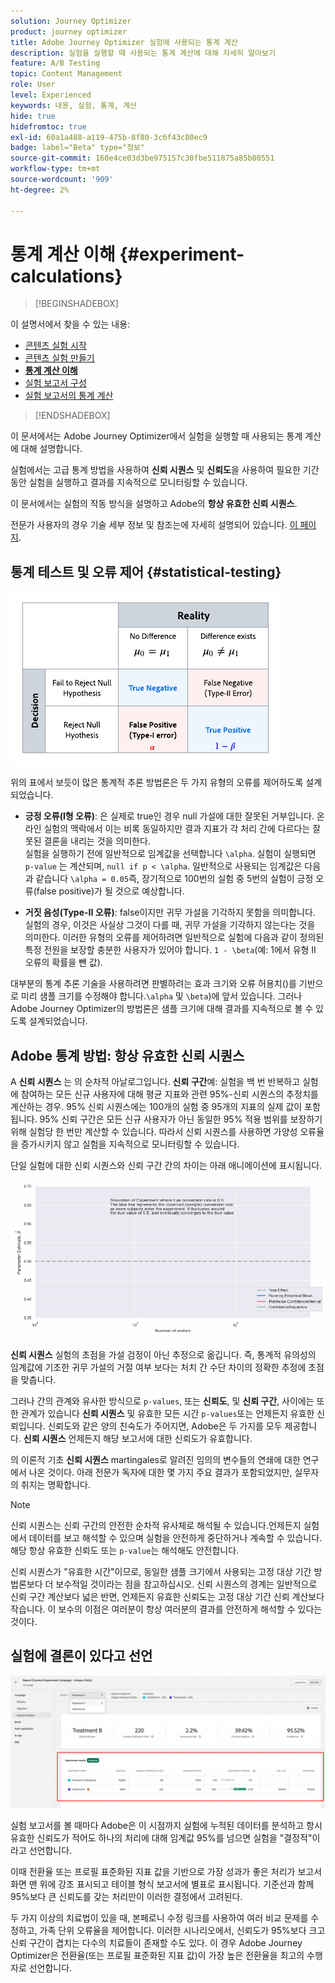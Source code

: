 ```yaml
---
solution: Journey Optimizer
product: journey optimizer
title: Adobe Journey Optimizer 실험에 사용되는 통계 계산
description: 실험을 실행할 때 사용되는 통계 계산에 대해 자세히 알아보기
feature: A/B Testing
topic: Content Management
role: User
level: Experienced
keywords: 내용, 실험, 통계, 계산
hide: true
hidefromtoc: true
exl-id: 60a1a488-a119-475b-8f80-3c6f43c80ec9
badge: label="Beta" type="정보"
source-git-commit: 160e4ce03d3be975157c30fbe511875a85b00551
workflow-type: tm+mt
source-wordcount: '909'
ht-degree: 2%

---
```


# 통계 계산 이해 {#experiment-calculations}

>[!BEGINSHADEBOX]

이 설명서에서 찾을 수 있는 내용:

* [콘텐츠 실험 시작](get-started-experiment.md)
* [콘텐츠 실험 만들기](content-experiment.md)
* **[통계 계산 이해](experiment-calculations.md)**
* [실험 보고서 구성](reporting-configuration.md)
* [실험 보고서의 통계 계산](experiment-report-calculations.md)

>[!ENDSHADEBOX]

이 문서에서는 Adobe Journey Optimizer에서 실험을 실행할 때 사용되는 통계 계산에 대해 설명합니다.

실험에서는 고급 통계 방법을 사용하여 **신뢰 시퀀스** 및 **신뢰도**&#x200B;을 사용하여 필요한 기간 동안 실험을 실행하고 결과를 지속적으로 모니터링할 수 있습니다.

이 문서에서는 실험의 작동 방식을 설명하고 Adobe의 **항상 유효한 신뢰 시퀀스**.

전문가 사용자의 경우 기술 세부 정보 및 참조는에 자세히 설명되어 있습니다. [이 페이지](../campaigns/assets/confidence_sequence_technical_details.pdf).

## 통계 테스트 및 오류 제어 {#statistical-testing}

![](assets/technote_1.png)

위의 표에서 보듯이 많은 통계적 추론 방법론은 두 가지 유형의 오류를 제어하도록 설계되었습니다.

* **긍정 오류(I형 오류)**: 은 실제로 true인 경우 null 가설에 대한 잘못된 거부입니다. 온라인 실험의 맥락에서 이는 비록 동일하지만 결과 지표가 각 처리 간에 다르다는 잘못된 결론을 내리는 것을 의미한다.
   </br>실험을 실행하기 전에 일반적으로 임계값을 선택합니다 `\alpha`. 실험이 실행되면 `p-value` 는 계산되며, `null if p < \alpha`. 일반적으로 사용되는 임계값은 다음과 같습니다 `\alpha = 0.05`즉, 장기적으로 100번의 실험 중 5번의 실험이 긍정 오류(false positive)가 될 것으로 예상합니다.

* **거짓 음성(Type-II 오류)**: false이지만 귀무 가설을 기각하지 못함을 의미합니다. 실험의 경우, 이것은 사실상 그것이 다를 때, 귀무 가설을 기각하지 않는다는 것을 의미한다. 이러한 유형의 오류를 제어하려면 일반적으로 실험에 다음과 같이 정의된 특정 전원을 보장할 충분한 사용자가 있어야 합니다. `1 - \beta`(예: 1에서 유형 II 오류의 확률을 뺀 값).

대부분의 통계 추론 기술을 사용하려면 판별하려는 효과 크기와 오류 허용치()를 기반으로 미리 샘플 크기를 수정해야 합니다.`\alpha` 및 `\beta`)에 앞서 있습니다. 그러나 Adobe Journey Optimizer의 방법론은 샘플 크기에 대해 결과를 지속적으로 볼 수 있도록 설계되었습니다.

## Adobe 통계 방법: 항상 유효한 신뢰 시퀀스

A **신뢰 시퀀스** 는 의 순차적 아날로그입니다. **신뢰 구간**&#x200B;예: 실험을 백 번 반복하고 실험에 참여하는 모든 신규 사용자에 대해 평균 지표와 관련 95%-신뢰 시퀀스의 추정치를 계산하는 경우. 95% 신뢰 시퀀스에는 100개의 실험 중 95개의 지표의 실제 값이 포함됩니다. 95% 신뢰 구간은 모든 신규 사용자가 아닌 동일한 95% 적용 범위를 보장하기 위해 실험당 한 번만 계산할 수 있습니다. 따라서 신뢰 시퀀스를 사용하면 가양성 오류율을 증가시키지 않고 실험을 지속적으로 모니터링할 수 있습니다.

단일 실험에 대한 신뢰 시퀀스와 신뢰 구간 간의 차이는 아래 애니메이션에 표시됩니다.

![](assets/technote_2.gif)

**신뢰 시퀀스** 실험의 초점을 가설 검정이 아닌 추정으로 옮깁니다. 즉, 통계적 유의성의 임계값에 기초한 귀무 가설의 거절 여부 보다는 처치 간 수단 차이의 정확한 추정에 초점을 맞춥니다.

그러나 간의 관계와 유사한 방식으로 `p-values`, 또는 **신뢰도**, 및 **신뢰 구간**, 사이에는 또한 관계가 있습니다 **신뢰 시퀀스** 및 유효한 모든 시간 `p-values`또는 언제든지 유효한 신뢰입니다. 신뢰도와 같은 양의 친숙도가 주어지면, Adobe은 두 가지를 모두 제공합니다. **신뢰 시퀀스** 언제든지 해당 보고서에 대한 신뢰도가 유효합니다.

의 이론적 기초 **신뢰 시퀀스** martingales로 알려진 임의의 변수들의 연쇄에 대한 연구에서 나온 것이다. 아래 전문가 독자에 대한 몇 가지 주요 결과가 포함되었지만, 실무자의 취지는 명확합니다.

>[!NOTE]
>
>신뢰 시퀀스는 신뢰 구간의 안전한 순차적 유사체로 해석될 수 있습니다.언제든지 실험에서 데이터를 보고 해석할 수 있으며 실험을 안전하게 중단하거나 계속할 수 있습니다. 해당 항상 유효한 신뢰도 또는 `p-value`는 해석해도 안전합니다.

신뢰 시퀀스가 &quot;유효한 시간&quot;이므로, 동일한 샘플 크기에서 사용되는 고정 대상 기간 방법론보다 더 보수적일 것이라는 점을 참고하십시오. 신뢰 시퀀스의 경계는 일반적으로 신뢰 구간 계산보다 넓은 반면, 언제든지 유효한 신뢰도는 고정 대상 기간 신뢰 계산보다 작습니다. 이 보수의 이점은 여러분이 항상 여러분의 결과를 안전하게 해석할 수 있다는 것이다.

## 실험에 결론이 있다고 선언

![](assets/experimentation_report_2.png)

실험 보고서를 볼 때마다 Adobe은 이 시점까지 실험에 누적된 데이터를 분석하고 항시 유효한 신뢰도가 적어도 하나의 처리에 대해 임계값 95%를 넘으면 실험을 &quot;결정적&quot;이라고 선언합니다.

이때 전환율 또는 프로필 표준화된 지표 값을 기반으로 가장 성과가 좋은 처리가 보고서 화면 맨 위에 강조 표시되고 테이블 형식 보고서에 별표로 표시됩니다. 기준선과 함께 95%보다 큰 신뢰도를 갖는 처리만이 이러한 결정에서 고려된다.

두 가지 이상의 치료법이 있을 때, 본페로니 수정 링크를 사용하여 여러 비교 문제를 수정하고, 가족 단위 오류율을 제어합니다. 이러한 시나리오에서, 신뢰도가 95%보다 크고 신뢰 구간이 겹치는 다수의 치료들이 존재할 수도 있다. 이 경우 Adobe Journey Optimizer은 전환율(또는 프로필 표준화된 지표 값)이 가장 높은 전환율을 최고의 수행자로 선언합니다.
